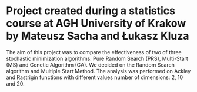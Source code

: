 <div text-align:justify>
<h1>Project created during a statistics course at AGH University of Krakow by Mateusz Sacha and Łukasz Kluza</h1>
  
The aim of this project was to compare the effectiveness of two of three stochastic minimization algorithms:
Pure Random Search (PRS), Multi-Start (MS) and Genetic Algorithm (GA). We decided on the Random Search algorithm and
Multiple Start Method. The analysis was performed on Ackley and Rastrigin functions with different values
number of dimensions: 2, 10 and 20.
</div>
